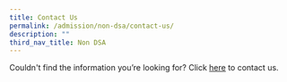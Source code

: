 ```yaml
---
title: Contact Us
permalink: /admission/non-dsa/contact-us/
description: ""
third_nav_title: Non DSA
---
```

Couldn't find the information you’re looking for? Click [here](https://forms.gle/QVBF4BZryKBs2LPC9) to contact us.